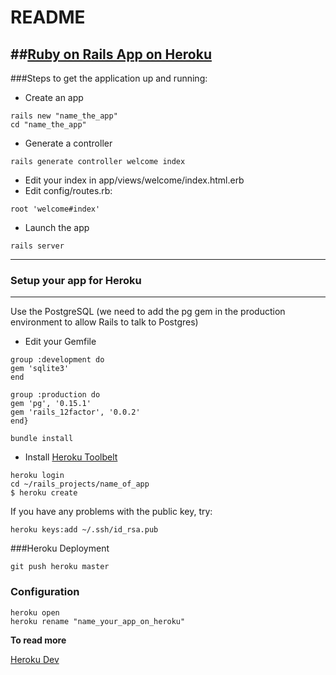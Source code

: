 README
=========

##[Ruby on Rails App on Heroku](https://i18n-heroku-app.herokuapp.com/)
---


###Steps to get the application up and running:
* Create an app
```
rails new "name_the_app"
cd "name_the_app"
```
* Generate a controller
```
rails generate controller welcome index
```
* Edit your index in  app/views/welcome/index.html.erb
* Edit config/routes.rb: 
```
root 'welcome#index'
```
* Launch the app
```
rails server
```

---

### Setup your app for Heroku
---
Use the PostgreSQL 
(we need to add the pg gem in the production environment to allow Rails to talk to Postgres)
* Edit your Gemfile

```
group :development do
gem 'sqlite3'
end 

group :production do
gem 'pg', '0.15.1'
gem 'rails_12factor', '0.0.2'
end}

bundle install
```
* Install [Heroku Toolbelt](https://toolbelt.heroku.com/)


```
heroku login
cd ~/rails_projects/name_of_app
$ heroku create
```
If you have any problems with the public key, try:

```
heroku keys:add ~/.ssh/id_rsa.pub
```

###Heroku Deployment

```
git push heroku master
```

### Configuration
```
heroku open
heroku rename "name_your_app_on_heroku"
```

**To read more**

[Heroku Dev](https://devcenter.heroku.com)


    
